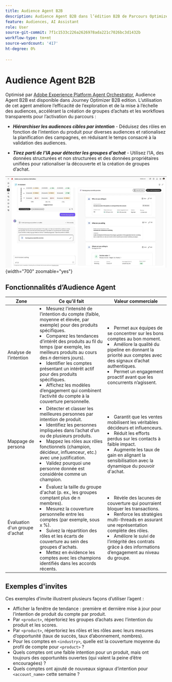 ```yaml
---
title: Audience Agent B2B
description: Audience Agent B2B dans l’édition B2B de Parcours Optimizer utilise l’analyse d’intention et le mappage de persona pour créer des groupes d’achat et accélérer les workflows marketing B2B.
feature: Audiences, AI Assistant
role: User
source-git-commit: 7f1c1533c226a2626978ada221c7026bc3d1432b
workflow-type: tm+mt
source-wordcount: '417'
ht-degree: 0%

---
```


# Audience Agent B2B

Optimisé par [Adobe Experience Platform Agent Orchestrator](https://experienceleague.adobe.com/fr/docs/experience-cloud-ai/experience-cloud-ai/agents/agent-orchestrator), Audience Agent B2B est disponible dans Journey Optimizer B2B edition. L’utilisation de cet agent améliore l’efficacité de l’exploration et de la mise à l’échelle des audiences, accélérant la création de groupes d’achats et les workflows transparents pour l’activation du parcours :

* **_Hiérarchiser les audiences cibles par intention_** - Déduisez des rôles en fonction de l’intention du produit pour diverses audiences et rationalisez la planification des campagnes, en réduisant le temps consacré à la validation des audiences.

* **_Tirez parti de l’IA pour détecter les groupes d’achat_** - Utilisez l’IA, des données structurées et non structurées et des données propriétaires unifiées pour rationaliser la découverte et la création de groupes d’achat.

![Audience Agent B2B en mode Pleine page](./assets/audience-agent-full.png){width="700" zoomable="yes"}

## Fonctionnalités d’Audience Agent

| Zone | Ce qu&#39;il fait | Valeur commerciale |
| ---- | ------------ | -------------- |
| Analyse de l’intention | <li> Mesurez l’intensité de l’intention du compte (faible, moyenne et élevée, par exemple) pour des produits spécifiques. <li>Comparez les tendances d’intérêt des produits au fil du temps (par exemple, les meilleurs produits au cours des _n_ derniers jours). <li>Identifier les comptes présentant un intérêt actif pour des produits spécifiques. <li>Affichez les modèles d’engagement qui combinent l’activité du compte à la couverture personnelle. | <li>Permet aux équipes de se concentrer sur les bons comptes au bon moment. <li>Améliore la qualité du pipeline en donnant la priorité aux comptes avec des signaux d’achat authentiques. <li>Permet un engagement proactif avant que les concurrents n’agissent. |
| Mappage de persona | <li>Détecter et classer les meilleures personnes par intention de produit. <li>Identifiez les personnes impliquées dans l’achat d’un ou de plusieurs produits. <li>Mappez les rôles aux rôles fonctionnels (champion, décideur, influenceur, etc.) avec une justification. <li>Validez pourquoi une personne donnée est considérée comme un champion. | <li>Garantit que les ventes mobilisent les véritables décideurs et influenceurs. <li>Réduit les efforts perdus sur les contacts à faible impact. <li>Augmente les taux de gain en alignant la sensibilisation avec la dynamique du pouvoir d&#39;achat. |
| Évaluation d&#39;un groupe d&#39;achat | <li>Évaluez la taille du groupe d&#39;achat (p. ex., les groupes comptant plus de n membres). <li>Mesurez la couverture personnelle entre les comptes (par exemple, sous x %). <li>Suivez la répartition des rôles et les écarts de couverture au sein des groupes d&#39;achats. <li>Mettez en évidence les comptes avec les champions identifiés dans les accords récents. | <li>Révèle des lacunes de couverture qui pourraient bloquer les transactions. <li>Renforce les stratégies multi-threads en assurant une représentation complète des rôles. <li>Améliore le suivi de l’intégrité des contrats grâce à des informations d’engagement au niveau du groupe. |

## Exemples d&#39;invites

Ces exemples d’invite illustrent plusieurs façons d’utiliser l’agent :

* Afficher la fenêtre de tendance : première et dernière mise à jour pour l’intention de produit du compte par produit.
* Par `<product>`, répertoriez les groupes d’achats avec l’intention du produit et les scores.
* Par `<product>`, répertoriez les rôles et les rôles avec leurs mesures d’opportunité (taux de succès, taux d’abonnement, nombres).
* Pour les comptes en `<industry>`, quelle est la couverture moyenne du profil de compte pour `<product>` ?
* Quels comptes ont une faible intention pour un produit, mais ont toujours des opportunités ouvertes (qui valent la peine d’être encouragées) ?
* Quels comptes ont ajouté de nouveaux signaux d’intention pour `<account_name>` cette semaine ?
